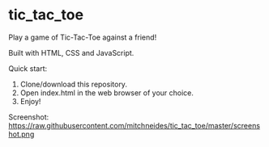 # tic_tac_toe

Play a game of Tic-Tac-Toe against a friend!

Built with HTML, CSS and JavaScript.

Quick start:

1. Clone/download this repository.
2. Open index.html in the web browser of your choice.
3. Enjoy!

Screenshot: https://raw.githubusercontent.com/mitchneides/tic_tac_toe/master/screenshot.png
